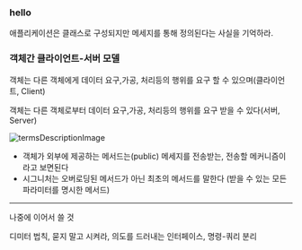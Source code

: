 ### hello

애플리케이션은 클래스로 구성되지만 메세지를 통해 정의된다는 사실을 기억하라.

### 객체간 클라이언트-서버 모델

객체는 다른 객체에게 데이터 요구,가공, 처리등의 행위를 요구 할 수 있으며(클라이언트, Client)

객체는 다른 객체로부터 데이터 요구,가공, 처리등의 행위를 요구 받을 수 있다(서버, Server)

![termsDescriptionImage](./오브젝트(Objects)-조영호/Untitled%20Diagram.png)

* 객체가 외부에 제공하는 메서드는(public) 메세지를 전송받는, 전송할 메커니즘이라고 보면된다
* 시그니처는 오버로딩된 메서드가 아닌 최초의 메서드를 말한다 (받을 수 있는 모든 파라미터를 명시한 메서드)

------

나중에 이어서 쓸 것

디미터 법칙, 묻지 말고 시켜라, 의도를 드러내는 인터페이스, 명령-쿼리 분리
